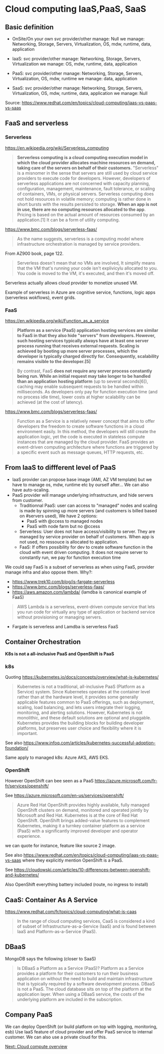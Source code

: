 # Cloud computing IaaS,PaaS, SaaS

## Basic definition

- OnSite/On your own
    svc provider/other manage: Null
    we manage: Networking, Storage, Servers, Virtualization, OS, mdw, runtime, data, application

- IaaS: 
    svc provider/other manage: Networking, Storage, Servers, Virtualization
    we manage:    OS, mdw, runtime, data, application
- PaaS: 
    svc provider/other manage: Networking, Storage, Servers, Virtualization, OS, mdw, runtime
    we manage:    data, application
- SaaS: 
    svc provider/other manage: Networking, Storage, Servers, Virtualization, OS, mdw, runtime, data, application
    we manage: Null

Source: https://www.redhat.com/en/topics/cloud-computing/iaas-vs-paas-vs-saas


## FaaS and serverless

### Serverless

https://en.wikipedia.org/wiki/Serverless_computing

> **Serverless computing is a cloud computing execution model in which the cloud provider allocates machine resources on demand, taking care of the servers on behalf of their customers.** "Serverless" is a misnomer in the sense that servers are still used by cloud service providers to execute code for developers. However, developers of serverless applications are not concerned with capacity planning, configuration, management, maintenance, fault tolerance, or scaling of containers, VMs, or physical servers. Serverless computing does not hold resources in volatile memory; computing is rather done in short bursts with the results persisted to storage. **When an app is not in use, there are no computing resources allocated to the app**. Pricing is based on the actual amount of resources consumed by an application.[1] It can be a form of utility computing. 

https://www.bmc.com/blogs/serverless-faas/

> As the name suggests, serverless is a computing model where infrastructure orchestration is managed by service providers.

From AZ900 book, page 122.
> Serverless doesn't mean that no VMs are involved, It simplify means that the VM that's running your code isn't explivicylu allocated to you.
> You code is moved to the VM, it's executed, and then it's moved off.

Serverless actually allows cloud provider to monetize unused VM.

Example of serverless in Azure are cognitive service, functions, logic apps (serverless wokflows), event grids.

### FaaS

https://en.wikipedia.org/wiki/Function_as_a_service

> **Platform as a service (PaaS) application hosting services are similar to FaaS in that they also hide "servers" from developers. However, such hosting services typically always have at least one server process running that receives external requests. Scaling is achieved by booting up more server processes, which the developer is typically charged directly for. Consequently, scalability remains visible to the developer.[5]**

> By contrast, FaaS **does not require any server process constantly being run. While an initial request may take longer to be handled than an application hosting platform** (up to several seconds[6]), caching may enable subsequent requests to be handled within milliseconds. As developers only pay for function execution time (and no process idle time), lower costs at higher scalability can be achieved (at the cost of latency). 

https://www.bmc.com/blogs/serverless-faas/

 > Function as a Service is a relatively newer concept that aims to offer developers the freedom to create software functions in a cloud environment easily. In this method, the developers will still create the application logic, yet the code is executed in stateless compute instances that are managed by the cloud provider. FaaS provides an event-driven computing architecture where functions are triggered by a specific event such as message queues, HTTP requests, etc.


## From IaaS to diffferent level of PaaS

- IaaS provider can propose base image (AMI, AZ VM template) but we have to manage os, mdw, runtime etc by ourself after...
We can also have auto-scaling.
- PaaS provider will manage underlying infrastructure, and hide servers from customer.
    - Traditionnal PaaS: user can access to "managed" nodes and scaling is made by spinning up more servers (and customers is billed based on #servers used), We have 2 options:
        - PaaS with @ccess to managed nodes
        - PaaS with node farm but no @ccess
    - Serverless: User does not have access/visibility to server. They are managed by service provider on behalf of customers. When app is not used, no ressouce is allocated to application.
    - FaaS: If offers possibility for dev to create software function in the cloud with event driven computing. It does not require server to constantly run, we pay for function execution time

We could say FaaS is a subset of serverless as when using FaaS, provider manage infra and also oppose them.
Why?:
- https://www.trek10.com/blog/is-fargate-serverless 
- https://www.bmc.com/blogs/serverless-faas/
- https://aws.amazon.com/lambda/ (lamdba is canonical example of FaaS)
> AWS Lambda is a serverless, event-driven compute service that lets you run code for virtually any type of application or backend service without provisioning or managing servers.
- Fargate is serverless and Lamdba is serverless FaaS

## Container Orchestration

**K8s is not a all-inclusive PaaS and OpenShift is PaaS**

### k8s

Quoting https://kubernetes.io/docs/concepts/overview/what-is-kubernetes/

> Kubernetes is not a traditional, all-inclusive PaaS (Platform as a Service) system. Since Kubernetes operates at the container level rather than at the hardware level, it provides some generally applicable features common to PaaS offerings, such as deployment, scaling, load balancing, and lets users integrate their logging, monitoring, and alerting solutions. However, Kubernetes is not monolithic, and these default solutions are optional and pluggable. Kubernetes provides the building blocks for building developer platforms, but preserves user choice and flexibility where it is important.

See also 
https://www.infoq.com/articles/kubernetes-successful-adoption-foundation/


Same apply to managed k8s: Azure AKS, AWS EKS.

### OpenShift

However OpenShift can bee seen as a PaaS
https://azure.microsoft.com/fr-fr/services/openshift/  

See https://azure.microsoft.com/en-us/services/openshift/ 

> Azure Red Hat OpenShift provides highly available, fully managed OpenShift clusters on demand, monitored and operated jointly by Microsoft and Red Hat. Kubernetes is at the core of Red Hat OpenShift. OpenShift brings added-value features to complement Kubernetes, making it a turnkey container platform as a service (PaaS) with a significantly improved developer and operator experience.

we can quote for instance, feature like source 2 image.

See also https://www.redhat.com/en/topics/cloud-computing/iaas-vs-paas-vs-saas where they explicitly mention OpenShift is a PaaS.

See https://cloudowski.com/articles/10-differences-between-openshift-and-kubernetes/

Also OpenShift everything battery included (route, no ingress to install)

## CaaS: Container As A Service

https://www.redhat.com/fr/topics/cloud-computing/what-is-caas

> In the range of cloud computing services, CaaS is considered a kind of subset of Infrastructure-as-a-Service (IaaS) and is found between IaaS and Platform-as-a-Service (PaaS).


## DBaaS


MongoDB says the following (closer to SaaS)

> Is DBaaS a Platform as a Service (PaaS)?
> Platform as a Service provides a platform for their customers to run their business application on without the need to build and maintain infrastructure that is typically required by a software development process.
> DBaaS is not a PaaS. The cloud database sits on top of the platform at the application layer. When using a DBaaS service, the costs of the underlying platform are included in the subscription. 

## Company PaaS

We can deploy OpenShift (or build platform on top with logging, monitoring, esb)
Use IaaS feature of cloud provider and offer PaaS service to internal customer.
We can also use a private cloud for this.


[Next: Cloud compute overview](2-cloud-compute-overview.md)